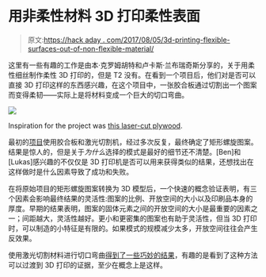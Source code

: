 # 用非柔性材料 3D 打印柔性表面

> 原文:[https://hack aday . com/2017/08/05/3d-printing-flexible-surfaces-out-of-non-flexible-material/](https://hackaday.com/2017/08/05/3d-printing-flexible-surfaces-out-of-non-flexible-material/)

这里有一些有趣的工作是由本·克罗姆胡特和卢卡斯·兰布瑞奇斯分享的，关于用柔性细丝制作柔性 3D 打印的，但是 T2 没有。在看到一个项目后，他们对是否可以直接 3D 打印这样的东西感兴趣，在这个项目中，一张胶合板通过切割出一个图案而变得柔韧——实际上是将材料变成一个巨大的切口弯曲。

![](../Images/4981ec14bf8924f0c581668d1f340cfb.png)

Inspiration for the project was [this laser-cut plywood](http://lab.kofaktor.hr/en/portfolio/super-flexible-laser-cut-plywood/).

最初的[项目](http://lab.kofaktor.hr/en/portfolio/super-flexible-laser-cut-plywood/)使用胶合板和激光切割机，经过多次反复，最终确定了矩形螺旋图案。结果是惊人的，但是关于*为什么*选择的模式是最好的细节还不清楚。[Ben]和[Lukas]感兴趣的不仅仅是 3D 打印机是否可以用来获得类似的结果，还想找出在这样做时是什么因素导致了成功和失败。

在将原始项目的矩形螺旋图案转换为 3D 模型后，一个快速的概念验证表明，有三个因素会影响最终结果的灵活性:图案的比例、开放空间的大小以及印刷品本身的厚度。早期的结果表明，图案的固体元素之间的开放空间的大小是最重要的因素之一；间距越大，灵活性越好。更小和更密集的图案也有助于灵活性，但当 3D 打印时，可以制造的小特征是有限的。如果模式的规模减少太多，开放空间往往会产生反效果。

使用激光切割材料进行切口弯曲[得到了一些巧妙的结果](http://hackaday.com/2017/04/06/two-piece-boxes-thanks-to-laser-cut-flex-hinges/)，有趣的是看到了这种方法可以过渡到 3D 打印的证据，至少在概念上是这样。